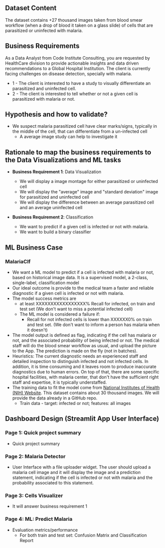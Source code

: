 ## Dataset Content
The dataset contains +27 thousand images taken from blood smear workflow (when a drop of blood it taken on a glass slide) of cells that are parasitized or uninfected with malaria.


## Business Requirements
As a Data Analyst from Code Institute Consulting, you are requested by HealthCare division to provide actionable insights and data driven recommendations to a Global Hospital Institution. The client is currently facing challenges on disease detection, specially with malaria.
* 1 - The client is interested to have a study to visually differentiate an parasitized and uninfected cell.
* 2 - The client is interested to tell whether or not a given cell is parasitized with malaria or not.


## Hypothesis and how to validate?
* We suspect malaria parasitized cell have clear marks/signs, typically in the middle of the cell, that can differentiate from a un-infected cell
  * A average image study can help to investigate it


## Rationale to map the business requirements to the Data Visualizations and ML tasks
* **Business Requirement 1**: Data Visualization 
	* We will display a image montage for either parasitized or uninfected cell
	* We will display the "average" image and "standard deviation" image for parasitized and uninfected cell
	* We will display the difference between an average parasitized cell and an average uninfected cell

* **Business Requirement 2**:  Classification
	* We want to predict if a given cell is infected or not with malaria. 
	* We want to build a binary classifier


## ML Business Case
### MalariaClf
* We want a ML model to predict if a cell is infected with malaria or not, based on historical image data. It is a supervised model, a 2-class, single-label, classification model
* Our ideal outcome is provide to the medical team a faster and reliable diagnostic if a given cell is infected or not with malaria.
* The model success metrics are
	* at least XXXXXXXXXXXXXXXXX% Recall for infected, on train and test set (We don't want to miss a potential infected cell)
	* The ML model is considered a failure if:
		* Recall for not infected cells is lower than XXXXXX0% on train and test set. (We don't want to inform a person has malaria when it doesn't)
* The model output is defined as flag, indicating if the cell has malaria or not, and the associated probability of being infected or not. The medical staff will do the blood smear workflow as usual, and upload the picture to the App. The prediction is made on the fly (not in batches).
* Heuristics: The current diagnostic needs an experienced staff and detailed inspection to distinguish infected and not infected cells. In addition, it is  time consuming and it leaves room to produce inaccurate diagnostics due to human errors. On top of that, there are some specific hospital facilities, with malaria center, that don't have the sufficient right staff and expertise, it is typically understaffed.
* The training data to fit the model come from [National Institutes of Health (NIH) Website](https://ceb.nlm.nih.gov/repositories/malaria-datasets/). This dataset contains about 30 thousand images. We will provide the data already in a GitHub repo.
	* Train data - target: infected or not; features: all images



## Dashboard Design (Streamlit App User Interface)

### Page 1: Quick project summary
* Quick project summary

### Page 2: Malaria Detector
* User Interface with a file uploader widget. The user should upload a malaria cell image and it will display the image and a prediction statement, indicating if the cell is infected or not with malaria and the probability associated to this statement. 

### Page 3: Cells Visualizer
* It will answer business requirement 1

### Page 4: ML: Predict Malaria
* Evaluation metrics/performance
  * For both train and test set: Confusion Matrix and Classification Report
